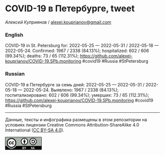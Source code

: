 COVID-19 в Петербурге, tweet
============================

*Алексей Куприянов* /
<a href="mailto:alexei.kouprianov@gmail.com" class="email">alexei.kouprianov@gmail.com</a>

### English

COVID-19 in St. Petersburg for: 2022-05-25 — 2022-05-31 / 2022-05-18 —
2022-05-24. Сonfirmed: 1967 / 2338 (84.13%); hospitalized: 602 / 606
(99.34%); deaths: 73 / 65 (112.31%);
<a href="https://github.com/alexei-kouprianov/COVID-19.SPb.monitoring" class="uri">https://github.com/alexei-kouprianov/COVID-19.SPb.monitoring</a>
\#covid19 \#Russia \#StPetersburg

### Russian

COVID-19 в Петербурге за семь дней: 2022-05-25 — 2022-05-31 / 2022-05-18
— 2022-05-24. Выявлено: 1967 / 2338 (84.13%); госпитализировано: 602 /
606 (99.34%); умерших: 73 / 65 (112.31%);
<a href="https://github.com/alexei-kouprianov/COVID-19.SPb.monitoring" class="uri">https://github.com/alexei-kouprianov/COVID-19.SPb.monitoring</a>
\#covid19 \#Russia \#StPetersburg

------------------------------------------------------------------------

Данные, тексты и инфографика размещены в этом репозитории на условиях
лицензии Creative Commons Attribution-ShareAlike 4.0 International ([CC
BY-SA 4.0](https://creativecommons.org/licenses/by-sa/4.0/)).

![](../misc/CC-BY-SA-icon.png "CC-BY-SA")
